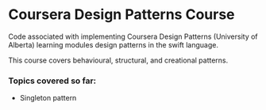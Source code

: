 # Coursera Design Patterns Course

Code associated with implementing Coursera Design Patterns (University of Alberta) learning modules design patterns in the swift language.

This course covers behavioural, structural, and creational patterns.

### Topics covered so far:
- Singleton pattern
